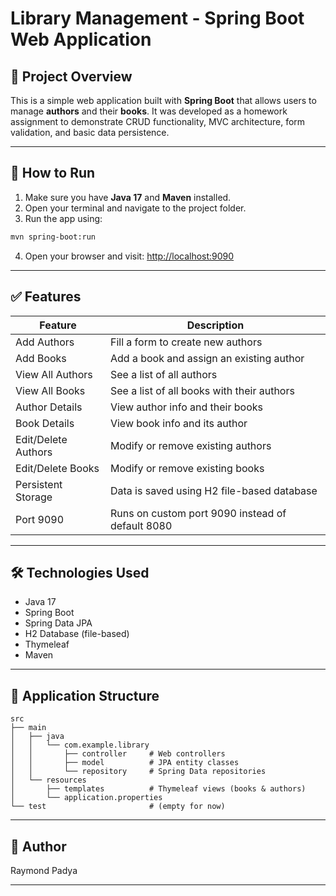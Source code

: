 # Library Management - Spring Boot Web Application

## 📘 Project Overview

This is a simple web application built with **Spring Boot** that allows users to manage **authors** and their **books**. It was developed as a homework assignment to demonstrate CRUD functionality, MVC architecture, form validation, and basic data persistence.

---

## 🚀 How to Run

1. Make sure you have **Java 17** and **Maven** installed.
2. Open your terminal and navigate to the project folder.
3. Run the app using:

```bash
mvn spring-boot:run
```

4. Open your browser and visit: [http://localhost:9090](http://localhost:9090)

---

## ✅ Features

| Feature | Description |
|--------|-------------|
| Add Authors | Fill a form to create new authors |
| Add Books | Add a book and assign an existing author |
| View All Authors | See a list of all authors |
| View All Books | See a list of all books with their authors |
| Author Details | View author info and their books |
| Book Details | View book info and its author |
| Edit/Delete Authors | Modify or remove existing authors |
| Edit/Delete Books | Modify or remove existing books |
| Persistent Storage | Data is saved using H2 file-based database |
| Port 9090 | Runs on custom port 9090 instead of default 8080 |

---

## 🛠 Technologies Used

- Java 17
- Spring Boot
- Spring Data JPA
- H2 Database (file-based)
- Thymeleaf
- Maven

---

## 📂 Application Structure

```
src
├── main
│   ├── java
│   │   └── com.example.library
│   │       ├── controller     # Web controllers
│   │       ├── model          # JPA entity classes
│   │       └── repository     # Spring Data repositories
│   └── resources
│       ├── templates          # Thymeleaf views (books & authors)
│       └── application.properties
└── test                       # (empty for now)
```

---

## 👤 Author

Raymond Padya  


---
